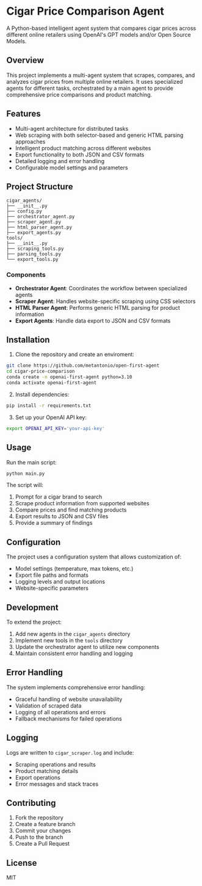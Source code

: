 # Cigar Price Comparison Agent

A Python-based intelligent agent system that compares cigar prices across different online retailers using OpenAI's GPT models and/or Open Source Models.

## Overview

This project implements a multi-agent system that scrapes, compares, and analyzes cigar prices from multiple online retailers. It uses specialized agents for different tasks, orchestrated by a main agent to provide comprehensive price comparisons and product matching.

## Features

- Multi-agent architecture for distributed tasks
- Web scraping with both selector-based and generic HTML parsing approaches
- Intelligent product matching across different websites
- Export functionality to both JSON and CSV formats
- Detailed logging and error handling
- Configurable model settings and parameters

## Project Structure

```
cigar_agents/
├── __init__.py
├── config.py
├── orchestrator_agent.py
├── scraper_agent.py
├── html_parser_agent.py
├── export_agents.py
tools/
├── __init__.py
├── scraping_tools.py
├── parsing_tools.py
└── export_tools.py
```

### Components

- **Orchestrator Agent**: Coordinates the workflow between specialized agents
- **Scraper Agent**: Handles website-specific scraping using CSS selectors
- **HTML Parser Agent**: Performs generic HTML parsing for product information
- **Export Agents**: Handle data export to JSON and CSV formats

## Installation

1. Clone the repository and create an enviroment:
```bash
git clone https://github.com/metantonio/open-first-agent
cd cigar-price-comparison
conda create -n openai-first-agent python=3.10
conda activate openai-first-agent
```

2. Install dependencies:
```bash
pip install -r requirements.txt
```

3. Set up your OpenAI API key:
```bash
export OPENAI_API_KEY='your-api-key'
```

## Usage

Run the main script:
```bash
python main.py
```

The script will:
1. Prompt for a cigar brand to search
2. Scrape product information from supported websites
3. Compare prices and find matching products
4. Export results to JSON and CSV files
5. Provide a summary of findings

## Configuration

The project uses a configuration system that allows customization of:
- Model settings (temperature, max tokens, etc.)
- Export file paths and formats
- Logging levels and output locations
- Website-specific parameters

## Development

To extend the project:
1. Add new agents in the `cigar_agents` directory
2. Implement new tools in the `tools` directory
3. Update the orchestrator agent to utilize new components
4. Maintain consistent error handling and logging

## Error Handling

The system implements comprehensive error handling:
- Graceful handling of website unavailability
- Validation of scraped data
- Logging of all operations and errors
- Fallback mechanisms for failed operations

## Logging

Logs are written to `cigar_scraper.log` and include:
- Scraping operations and results
- Product matching details
- Export operations
- Error messages and stack traces

## Contributing

1. Fork the repository
2. Create a feature branch
3. Commit your changes
4. Push to the branch
5. Create a Pull Request

## License

MIT